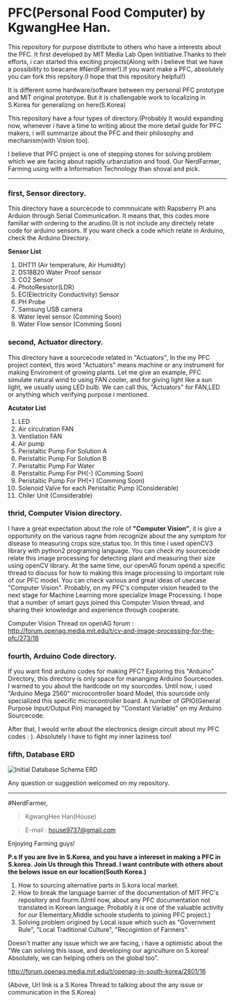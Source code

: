 # PFC(Personal Food Computer) by KgwangHee Han.

This repository for purpose distribute to others who have a interests about the PFC. It first developed by MIT Media Lab Open Inititiative.Thanks to their efforts, i can started this exciting projects(Along with i believe that we have a possibility to beacame #NerdFarmer!).If you want make a PFC, absolutely you can fork this repsitory.(I hope that this repository helpful!) 

It is different some hardware/software between my personal PFC prototype and MIT original prototype. But it is challengable work to localizing in S.Korea for generalizng on here(S.Korea) 

This repository have a four types of directory.(Probably It would expanding now, whenever i have a time to writing about the more detail guide for PFC makers, i will summarize about the PFC and their philosophy and mechanism(with Vision too). 

I believe that PFC project is one of stepping stones for solving problem which we are facing about rapidly urbanziation and food. Our NerdFarmer, Farming using with a Information Technology than shoval and pick.

<hr>

### first, Sensor directory.

 This directory have a sourcecode to commnuicate with Rapsberry PI ans Arduion through Serial Communication. It means that, this codes more familiar with ordering to the arudino.(It is not include any directely relate code for arduino sensors. If you want check a code which relate in Arduino, check the Arduino Directory. 
 
**Sensor List**

1. DHT11 (Air temperature, Air Humidity)
2. DS18B20 Water Proof sensor
3. CO2 Sensor
4. PhotoResistor(LDR)
5. EC(Electricity Conductivity) Sensor
6. PH Probe
7. Samsung USB camera
8. Water level sensor (Comming Soon)
9. Water Flow sensor (Comming Soon)

### second, Actuator directory.
 
 This directory have a sourcecode related in "Actuators", In the my PFC project context, this word "Actuators" means machine or any instrument for making Enviroment of growing plants. Let me give an example, PFC simulate natural wind to using FAN cooler, and for giving light like a sun light, we usually using LED bulb. We can call this, "Actuators" for FAN,LED or anything which verifying purpose i mentioned. 
 
**Acutator List**

1. LED
2. Air circulration FAN
3. Ventilation FAN
4. Air pump
5. Peristaltic Pump For Solution A
6. Peristaltic Pump For Solution B
7. Peristaltic Pump For Water
8. Peristaltic Pump For PH(-) (Comming Soon)
9. Peristaltic Pump For PH(+) (Comming Soon)
10. Solenoid Valve for each Peristaltic Pump (Considerable)
11. Chiler Unit (Considerable)

### thrid, Computer Vision directory.

 I have a great expectation about the role of **"Computer Vision"**, it is give a opportunity on the various ragne from  recognize about the any symptom for disease to measuring crops size,status too. In this time i used openCV3 library with python2 programing language. You can check my sourcecode relate this image processing for detecting plant and measuring their size using openCV library. At the same time, our openAG forum opend a specific thread to discuss for how to making this image processing to important role of our PFC model. You can check various and great ideas of usecase "Computer Vision". 
 Probably, on my PFC's computer vision headed to the next stage for Machine Learning more specialize Image Processing. I hope that a number of smart guys joined this Computer Vision thread, and sharing their knowledge and experience through cooperate.

Computer Vision Thread on openAG forum : http://forum.openag.media.mit.edu/t/cv-and-image-processing-for-the-pfc/273/18

### fourth, Arduino Code directory.

 If you want find arduino codes for making PFC? Exploring this "Arduino" Directory, this directory is only space for mananging Arduino Sourcecodes. I warned to you about the hardcode on my sourcodes. Until now, i used "Arduino Mega 2560" microcontroller board Model, this sourcode only specialized this specific microcontroller board. A number of GPIO(General Purpose Input/Output Pin) managed by "Constant Variable" on my Arduino Sourcecode. 
 
 After that, I would write about the electronics design circuit about my PFC codes : ). Absolutely i have to fight my inner laziness too!

### fifth, Database ERD

![Initial Database Schema ERD](https://github.com/housekorea/pfc/blob/master/doc/pfc_erd.svg) 

Any question or suggestion welcomed on my repository.

<hr>
#NerdFarmer,

> KgwangHee Han(House)

> E-mail : house9737@gmail.com

Enjoying Farming guys!

**P.s 
If you are live in S.Korea, and you have a intereset in making a PFC in S.korea. Join Us through this Thread. I want contribute with others about the belows issue on our location(South Korea.)**

1. How to sourcing alternative parts in S.kora local market.
2. How to break the language barrier of the documentation of MIT PFC's repository and fourm.(Until now, about any PFC documentation not translated in Korean language. Probably it is one of the valuable activity for our Elementary,Middle schoole students to joining PFC project.)
3. Solving problem origined by Local issue which such as "Government Rule", "Local Traditional Culture", "Recogintion of Farmers". 

Doesn't matter any issue which we are facing, i have a optimistic about the "We can solving this issue, and developing our agriculture on S.korea! Absolutely, we can helping others on the global too".


http://forum.openag.media.mit.edu/t/openag-in-south-korea/2801/16

(Above, Url link is a S.Korea Thread to talking about the any issue or communication in the S.Korea)

